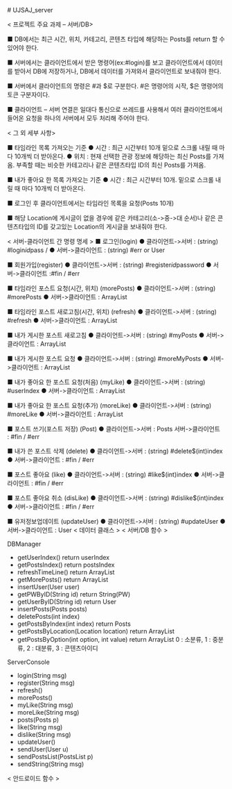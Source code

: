 
﻿# UJSAJ_server

< 프로젝트 주요 과제 – 서버/DB>

■ DB에서는 최근 시간, 위치, 카테고리, 콘텐츠 타입에 해당하는 Posts를 return 할 수 있어야 한다. 

■ 서버에서는 클라이언트에서 받은 명령어(ex:#login)를 보고 클라이언트에서 데이터를 받아서 DB에 저장하거나, DB에서 데이터를 가져와서 클라이언트로 보내줘야 한다.

■ 서버에서 클라이언트의 명령은 #과 $로 구분한다. #은 명령어의 시작, $은 명령어의 토큰 구분자이다.

■ 클라이언트 – 서버 연결은 일대다 통신으로 쓰레드를 사용해서 여러 클라이언트에서 들어온 요청을 하나의 서버에서 모두 처리해 주어야 한다.


< 그 외 세부 사항>

■ 타임라인 목록 가져오는 기준
● 시간 : 최근 시간부터 10개 밑으로 스크롤 내릴 때 마다 10개씩 더 받아온다.
● 위치 : 현재 선택한 관광 정보에 해당하는 최신 Posts를 가져옴. 부족할 때는 비슷한 카테고리나 같은 콘텐츠타입 ID의 최신 Posts를 가져옴.

■ 내가 좋아요 한 목록 가져오는 기준
● 시간 : 최근 시간부터 10개. 밑으로 스크롤 내릴 때 마다 10개씩 더 받아온다.

■ 로그인 후 클라이언트에서는 타임라인 목록을 요청(Posts 10개)

■ 해당 Location에 게시글이 없을 경우에 같은 카테고리(소->중->대 순서)나 같은 콘텐츠타입의 ID를 갖고있는 Location의 게시글을 보내줘야 한다.

< 서버-클라이언트 간 명령 명세 >
■ 로그인(login)
● 클라이언트->서버 : (string) #login$id$pass / 
● 서버->클라이언트 : (string) #err or User

■ 회원가입(register)
● 클라이언트->서버 : (string) #register$id$password
● 서버->클라이언트 :#fin / #err

■ 타임라인 포스트 요청(시간, 위치) (morePosts)
● 클라이언트->서버 : (string) #morePosts
● 서버->클라이언트 : ArrayList<Posts>

■ 타임라인 포스트 새로고침(시간, 위치) (refresh)
● 클라이언트->서버 : (string) #refresh
● 서버->클라이언트 : ArrayList<Posts>

■ 내가 게시한 포스트 새로고침
● 클라이언트->서버 : (string) #myPosts
● 서버->클라이언트 : ArrayList<Posts>

■ 내가 게시한 포스트 요청
● 클라이언트->서버 : (string) #moreMyPosts
● 서버->클라이언트 : ArrayList<Posts>
  
■ 내가 좋아요 한 포스트 요청(처음) (myLike)
● 클라이언트->서버 : (string) #userIndex
● 서버->클라이언트 : ArrayList<Posts>

■ 내가 좋아요 한 포스트 요청(추가) (moreLike)
● 클라이언트->서버 : (string) #moreLike
● 서버->클라이언트 : ArrayList<Posts>

■ 포스트 쓰기(포스트 저장) (Post)
● 클라이언트->서버 : Posts
서버->클라이언트   : #fin / #err

■ 내가 쓴 포스트 삭제 (delete)
● 클라이언트->서버 : (string) #delete$(int)index
● 서버->클라이언트 : #fin / #err

■ 포스트 좋아요 (like)
● 클라이언트->서버 : (string) #like$(int)index
● 서버->클라이언트 : #fin / #err

■ 포스트 좋아요 취소 (disLike)
● 클라이언트->서버 : (string) #dislike$(int)index
● 서버->클라이언트 : #fin / #err

■ 유저정보업데이트 (updateUser)
● 클라이언트->서버 : (string) #updateUser
● 서버->클라이언트 : User
< 데이터 클래스 >
< 서버/DB 함수 >

DBManager
- getUserIndex() return userIndex
- getPostsIndex() return postsIndex
- refreshTimeLine() return ArrayList<Posts>
- getMorePosts() return ArrayList<Posts>
- insertUser(User user)
- getPWByID(String id) return String(PW)
- getUserByID(String id) return User
- insertPosts(Posts posts)
- deletePosts(int index)
- getPostsByIndex(int index) return Posts
- getPostsByLocation(Location location) return ArrayList<Posts>
- getPostsByOption(int option, int value) return ArrayList<Posts>
0 : 소분류, 1 : 중분류, 2 : 대분류, 3 : 콘텐츠아이디

ServerConsole
- login(String msg) 
- register(String msg) 
- refresh()
- morePosts()
- myLike(String msg)
- moreLike(String msg)
- posts(Posts p)
- like(String msg)
- dislike(String msg)
- updateUser()
- sendUser(User u)
- sendPostsList(PostsList p)
- sendString(String msg)

< 안드로이드 함수 >

